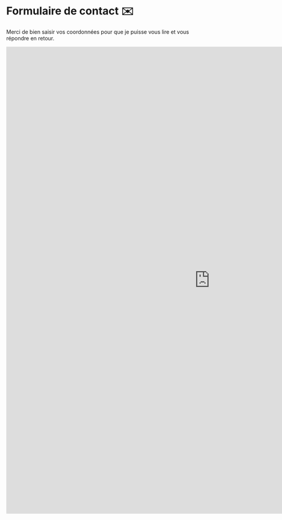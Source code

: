 # Formulaire de contact ✉️

<p style="text-align:left;">Merci de bien saisir vos coordonnées pour que je puisse vous lire et vous répondre en retour.</p>

<html>
<iframe src="https://prettyform.addxt.com/a/form/vf/1FAIpQLSewEG7L-0fc-jvtEM4DgSBPZSPmOHD3De97tVcbUDSBMfd-SQ" width="1080" height="1240" frameborder="0" marginheight="0" marginwidth="0">Loading…</iframe>
</html>
